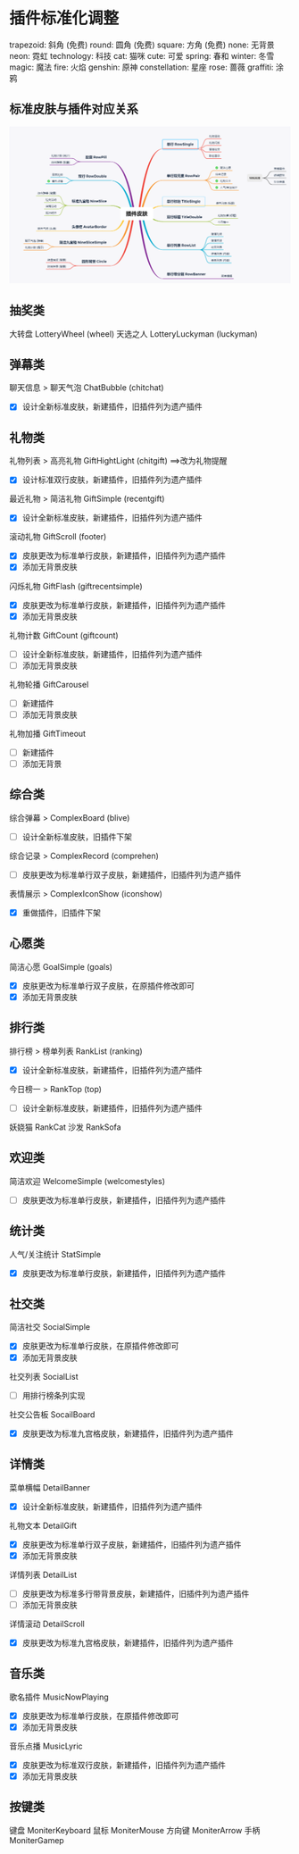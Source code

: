 # 插件标准化调整

trapezoid: 斜角 (免费)
round: 圆角 (免费)
square: 方角 (免费)
none: 无背景
neon: 霓虹
technology: 科技
cat: 猫咪
cute: 可爱
spring: 春和
winter: 冬雪
magic: 魔法
fire: 火焰
genshin: 原神
constellation: 星座
rose: 蔷薇
graffiti: 涂鸦

## 标准皮肤与插件对应关系

![f3d7abb7f165ef31359619e324a018fd.png](../../_resources/f3d7abb7f165ef31359619e324a018fd.png)

## 抽奖类

大转盘 LotteryWheel (wheel)
天选之人 LotteryLuckyman (luckyman)

## 弹幕类

聊天信息 \> 聊天气泡 ChatBubble (chitchat)

- [x] 设计全新标准皮肤，新建插件，旧插件列为遗产插件

## 礼物类

礼物列表 \> 高亮礼物 GiftHightLight (chitgift) ==>改为礼物提醒

- [x] 设计标准双行皮肤，新建插件，旧插件列为遗产插件

最近礼物 \> 简洁礼物 GiftSimple (recentgift)

- [x] 设计全新标准皮肤，新建插件，旧插件列为遗产插件

滚动礼物 GiftScroll (footer)

- [x] 皮肤更改为标准单行皮肤，新建插件，旧插件列为遗产插件
- [x] 添加无背景皮肤

闪烁礼物 GiftFlash (giftrecentsimple)

- [x] 皮肤更改为标准单行皮肤，新建插件，旧插件列为遗产插件
- [x] 添加无背景皮肤

礼物计数 GiftCount (giftcount)

- [ ] 设计全新标准皮肤，新建插件，旧插件列为遗产插件
- [ ] 添加无背景皮肤

礼物轮播 GiftCarousel

- [ ] 新建插件
- [ ] 添加无背景皮肤

礼物加播 GiftTimeout

- [ ] 新建插件
- [ ] 添加无背景

## 综合类

综合弹幕 \> ComplexBoard (blive)

- [ ] 设计全新标准皮肤，旧插件下架

综合记录 \> ComplexRecord (comprehen)

- [ ] 皮肤更改为标准单行双子皮肤，新建插件，旧插件列为遗产插件

表情展示 \> ComplexIconShow (iconshow)

- [x] 重做插件，旧插件下架

## 心愿类

简洁心愿 GoalSimple (goals)

- [x] 皮肤更改为标准单行双子皮肤，在原插件修改即可
- [x] 添加无背景皮肤

## 排行类

排行榜 \> 榜单列表 RankList (ranking)

- [x] 设计全新标准皮肤，新建插件，旧插件列为遗产插件

今日榜一 \> RankTop (top)

- [ ] 设计全新标准皮肤，新建插件，旧插件列为遗产插件

妖娆猫 RankCat
沙发 RankSofa

## 欢迎类

简洁欢迎 WelcomeSimple (welcomestyles)

- [ ] 皮肤更改为标准单行皮肤，新建插件，旧插件列为遗产插件

## 统计类

人气/关注统计 StatSimple

- [x] 皮肤更改为标准单行皮肤，新建插件，旧插件列为遗产插件

## 社交类

简洁社交 SocialSimple

- [x] 皮肤更改为标准单行皮肤，在原插件修改即可
- [x] 添加无背景皮肤

社交列表 SocialList

- [ ] 用排行榜条列实现

社交公告板 SocailBoard

- [x] 皮肤更改为标准九宫格皮肤，新建插件，旧插件列为遗产插件

## 详情类

菜单横幅 DetailBanner

- [x] 设计全新标准皮肤，新建插件，旧插件列为遗产插件

礼物文本 DetailGift

- [x] 皮肤更改为标准单行双子皮肤，新建插件，旧插件列为遗产插件
- [x] 添加无背景皮肤

详情列表 DetailList

- [ ] 皮肤更改为标准多行带背景皮肤，新建插件，旧插件列为遗产插件
- [ ] 添加无背景皮肤

详情滚动 DetailScroll

- [x] 皮肤更改为标准九宫格皮肤，新建插件，旧插件列为遗产插件

## 音乐类

歌名插件 MusicNowPlaying

- [x] 皮肤更改为标准单行皮肤，在原插件修改即可
- [x] 添加无背景皮肤

音乐点播 MusicLyric

- [x] 皮肤更改为标准双行皮肤，新建插件，旧插件列为遗产插件
- [x] 添加无背景皮肤

## 按键类

键盘 MoniterKeyboard
鼠标 MoniterMouse
方向键 MoniterArrow
手柄 MoniterGamep